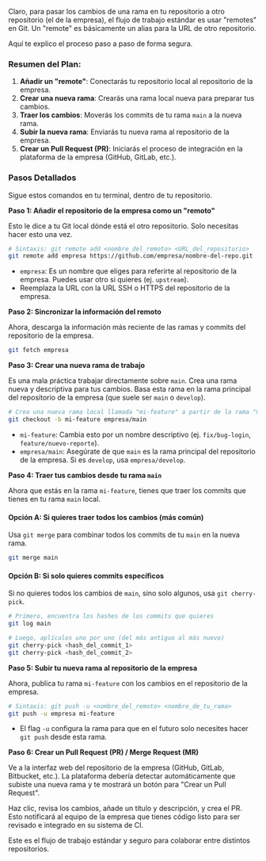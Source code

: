 Claro, para pasar los cambios de una rama en tu repositorio a otro repositorio (el de la empresa), el flujo de trabajo estándar es usar "remotes" en Git. Un "remote" es básicamente un alias para la URL de otro repositorio.

Aquí te explico el proceso paso a paso de forma segura.

### Resumen del Plan:

1.  **Añadir un "remote"**: Conectarás tu repositorio local al repositorio de la empresa.
2.  **Crear una nueva rama**: Crearás una rama local nueva para preparar tus cambios.
3.  **Traer los cambios**: Moverás los commits de tu rama `main` a la nueva rama.
4.  **Subir la nueva rama**: Enviarás tu nueva rama al repositorio de la empresa.
5.  **Crear un Pull Request (PR)**: Iniciarás el proceso de integración en la plataforma de la empresa (GitHub, GitLab, etc.).



### Pasos Detallados

Sigue estos comandos en tu terminal, dentro de tu repositorio.

**Paso 1: Añadir el repositorio de la empresa como un "remoto"**

Esto le dice a tu Git local dónde está el otro repositorio. Solo necesitas hacer esto una vez.

```bash
# Sintaxis: git remote add <nombre_del_remoto> <URL_del_repositorio>
git remote add empresa https://github.com/empresa/nombre-del-repo.git
```

*   `empresa`: Es un nombre que eliges para referirte al repositorio de la empresa. Puedes usar otro si quieres (ej. `upstream`).
*   Reemplaza la URL con la URL SSH o HTTPS del repositorio de la empresa.

**Paso 2: Sincronizar la información del remoto**

Ahora, descarga la información más reciente de las ramas y commits del repositorio de la empresa.

```bash
git fetch empresa
```

**Paso 3: Crear una nueva rama de trabajo**

Es una mala práctica trabajar directamente sobre `main`. Crea una rama nueva y descriptiva para tus cambios. Basa esta rama en la rama principal del repositorio de la empresa (que suele ser `main` o `develop`).

```bash
# Crea una nueva rama local llamada "mi-feature" a partir de la rama "main" de la empresa
git checkout -b mi-feature empresa/main
```

*   `mi-feature`: Cambia esto por un nombre descriptivo (ej. `fix/bug-login`, `feature/nuevo-reporte`).
*   `empresa/main`: Asegúrate de que `main` es la rama principal del repositorio de la empresa. Si es `develop`, usa `empresa/develop`.

**Paso 4: Traer tus cambios desde tu rama `main`**

Ahora que estás en la rama `mi-feature`, tienes que traer los commits que tienes en tu rama `main` local.

#### Opción A: Si quieres traer todos los cambios (más común)

Usa `git merge` para combinar todos los commits de tu `main` en la nueva rama.

```bash
git merge main
```

#### Opción B: Si solo quieres commits específicos

Si no quieres todos los cambios de `main`, sino solo algunos, usa `git cherry-pick`.

```bash
# Primero, encuentra los hashes de los commits que quieres
git log main

# Luego, aplícalos uno por uno (del más antiguo al más nuevo)
git cherry-pick <hash_del_commit_1>
git cherry-pick <hash_del_commit_2>
```

**Paso 5: Subir tu nueva rama al repositorio de la empresa**

Ahora, publica tu rama `mi-feature` con los cambios en el repositorio de la empresa.

```bash
# Sintaxis: git push -u <nombre_del_remoto> <nombre_de_tu_rama>
git push -u empresa mi-feature
```

*   El flag `-u` configura la rama para que en el futuro solo necesites hacer `git push` desde esta rama.

**Paso 6: Crear un Pull Request (PR) / Merge Request (MR)**

Ve a la interfaz web del repositorio de la empresa (GitHub, GitLab, Bitbucket, etc.). La plataforma debería detectar automáticamente que subiste una nueva rama y te mostrará un botón para "Crear un Pull Request".

Haz clic, revisa los cambios, añade un título y descripción, y crea el PR. Esto notificará al equipo de la empresa que tienes código listo para ser revisado e integrado en su sistema de CI.

Este es el flujo de trabajo estándar y seguro para colaborar entre distintos repositorios.
